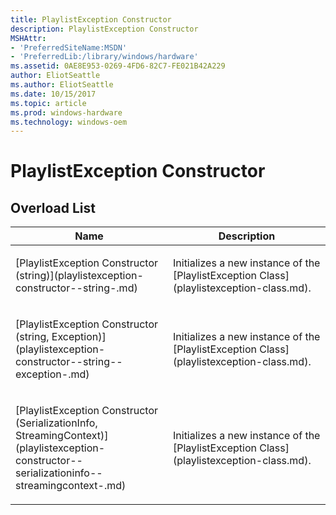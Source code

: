 ```yaml
---
title: PlaylistException Constructor
description: PlaylistException Constructor
MSHAttr:
- 'PreferredSiteName:MSDN'
- 'PreferredLib:/library/windows/hardware'
ms.assetid: 0AE8E953-0269-4FD6-82C7-FE021B42A229
author: EliotSeattle
ms.author: EliotSeattle
ms.date: 10/15/2017
ms.topic: article
ms.prod: windows-hardware
ms.technology: windows-oem
---
```


# PlaylistException Constructor


## <span id="Overload_List"></span><span id="overload_list"></span><span id="OVERLOAD_LIST"></span>Overload List


<table>
<colgroup>
<col width="50%" />
<col width="50%" />
</colgroup>
<thead>
<tr class="header">
<th>Name</th>
<th>Description</th>
</tr>
</thead>
<tbody>
<tr class="odd">
<td><p>[PlaylistException Constructor (string)](playlistexception-constructor--string-.md)</p></td>
<td><p>Initializes a new instance of the [PlaylistException Class](playlistexception-class.md).</p></td>
</tr>
<tr class="even">
<td><p>[PlaylistException Constructor (string, Exception)](playlistexception-constructor--string--exception-.md)</p></td>
<td><p>Initializes a new instance of the [PlaylistException Class](playlistexception-class.md).</p></td>
</tr>
<tr class="odd">
<td><p>[PlaylistException Constructor (SerializationInfo, StreamingContext)](playlistexception-constructor--serializationinfo--streamingcontext-.md)</p></td>
<td><p>Initializes a new instance of the [PlaylistException Class](playlistexception-class.md).</p></td>
</tr>
</tbody>
</table>

 

 

 






